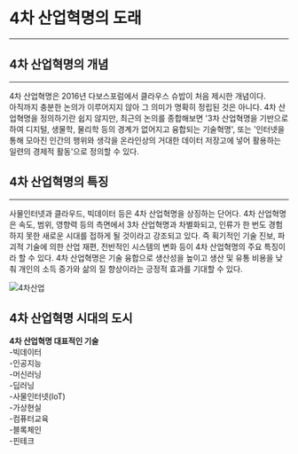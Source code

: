  # 4차 산업혁명의 도래

---

## 4차 산업혁명의 개념

---
4차 산업혁명은 2016년 다보스포럼에서 클라우스 슈밥이 처음 제시한 개념이다.  
아직까지 충분한 논의가 이루어지지 않아 그 의미가 명확히 정립된 것은 아니다.  4차 산업혁명을 정의하기란 쉽지 않지만, 최근의 논의를 종합해보면 '3차 산업혁명을 기반으로 하여 디지털, 생물학, 물리학 등의 경계가 없어지고 융합되는 기술혁명', 또는 '인터넷을 통해 모아진 인간의 행위와 생각을 온라인상의 거대한 데이터 저장고에 넣어 활용하는 일련의 경제적 활동'으로 정의할 수 있다.


## 4차 산업혁명의 특징

---
사물인터넷과 클라우드, 빅데이터 등은 4차 산업혁명을 상징하는 단어다. 4차 산업혁명은 속도, 범위, 영향력 등의 측면에서 3차 산업혁명과 차별화되고,
인류가 한 번도 경험하지 못한 새로운 시대를 접하게 될 것이라고 강조되고 있다. 즉 획기적인 기술 진보, 파괴적 기술에 의한 산업 재편, 전반적인 시스템의 변화 등이 4차 산업혁명의 주요 특징이라 할 수 있다.
4차 산업혁명은 기술 융합으로 생산성을 높이고 생산 및 유통 비용을 낮춰 개인의 소득 증가와 삶의 질 향상이라는 긍정적 효과를 기대할 수 있다.

![4차산업](.img/그림01_3차산업과4차산업.jpg)



## 4차 산업혁명 시대의 도시
**4차 산업혁명 대표적인 기술**  
-빅데이터  
-인공지능  
    -머신러닝  
    -딥러닝  
-사물인터넷(IoT)  
-가상현실  
-컴퓨터교육  
-블록체인  
-핀테크  

